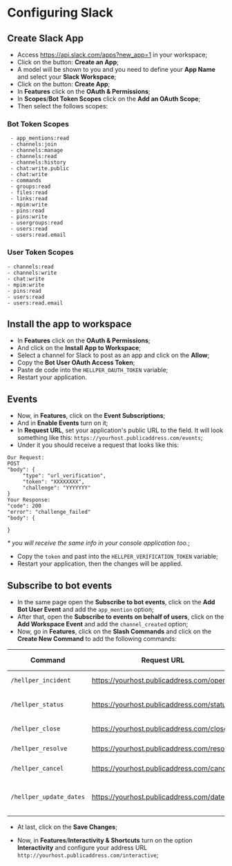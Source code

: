 # Configuring Slack

## Create Slack App
- Access https://api.slack.com/apps?new_app=1 in your workspace;
- Click on the button: __Create an App__;
- A model will be shown to you and you need to define your __App Name__ and select your __Slack Workspace__;
- Click on the button: __Create App__;
- In __Features__ click on the __OAuth & Permissions__;
- In __Scopes__/__Bot Token Scopes__ click on the __Add an OAuth Scope__;
- Then select the follows scopes:


### Bot Token Scopes
```
 - app_mentions:read
 - channels:join
 - channels:manage
 - channels:read
 - channels:history
 - chat:write.public
 - chat:write
 - commands
 - groups:read
 - files:read
 - links:read
 - mpim:write
 - pins:read
 - pins:write
 - usergroups:read
 - users:read
 - users:read.email
```

### User Token Scopes
```
- channels:read
- channels:write
- chat:write
- mpim:write
- pins:read
- users:read
- users:read.email
```

## Install the app to workspace
- In __Features__ click on the __OAuth & Permissions__;
- And click on the __Install App to Workspace__;
- Select a channel for Slack to post as an app and click on the __Allow__;
- Copy the __Bot User OAuth Access Token__;
- Paste de code into the `HELLPER_OAUTH_TOKEN` variable;
- Restart your application.


## Events
- Now, in __Features__, click on the __Event Subscriptions__;
- And in __Enable Events__ turn on it;
- In __Request URL__, set your application's public URL to the field. It will look something like this: `https://yourhost.publicaddress.com/events`;
- Under it you should receive a request that looks like this:
```
Our Request:
POST
"body": {
	 "type": "url_verification",
	 "token": "XXXXXXXX",
	 "challenge": "YYYYYYY"
}
Your Response:
"code": 200
"error": "challenge_failed"
"body": {

}
```
_* you will receive the same info in your console application too._;

- Copy the `token` and past into the `HELLPER_VERIFICATION_TOKEN` variable;
- Restart your application, then the changes will be applied.


## Subscribe to bot events

- In the same page open the __Subscribe to bot events__, click on the __Add Bot User Event__ and add the `app_mention` option;
- After that, open the __Subscribe to events on behalf of users__, click on the __Add Workspace Event__ and add the `channel_created` option;
- Now, go in __Features__, click on the __Slash Commands__ and click on the __Create New Command__ to add the following commands:


| Command  | Request URL | Short Description |
| - | - | - |
|`/hellper_incident`|https://yourhost.publicaddress.com/open|_Starts Incident_|
|`/hellper_status`|https://yourhost.publicaddress.com/status|_Show all pinned messages_|
|`/hellper_close`|https://yourhost.publicaddress.com/close|_Closes Incident_|
|`/hellper_resolve`|https://yourhost.publicaddress.com/resolve|_Resolves Incident_|
|`/hellper_cancel`|https://yourhost.publicaddress.com/cancel|_Cancels Incident_|
|`/hellper_update_dates`|https://yourhost.publicaddress.com/dates|_Updates the dates for an incident_|

- At last, click on the __Save Changes__;

- Now, in __Features__/__Interactivity & Shortcuts__ turn on the option __Interactivity__ and configure your address URL `http://yourhost.publicaddress.com/interactive`;
